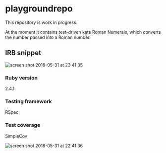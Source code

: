 # playgroundrepo

This repository is work in progress.

At the moment it contains test-driven kata Roman Numerals, which converts the number passed into a Roman number.

## IRB snippet
![screen shot 2018-05-31 at 23 41 35](https://user-images.githubusercontent.com/33669463/40812326-2f631824-652d-11e8-8944-efe35fb4d9c6.png)

### Ruby version
2.4.1.

### Testing framework
RSpec

### Test coverage
SimpleCov

![screen shot 2018-05-31 at 22 41 36](https://user-images.githubusercontent.com/33669463/40812322-2c4fd604-652d-11e8-8e9d-50537ebfa090.png)
